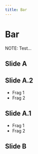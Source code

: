 ```yaml
---
title: Bar
---
```


# Bar

NOTE: Test...

<!--s-->

## Slide A

<!--v-->

## Slide A.2

* Frag 1 <!-- .element: class="fragment" -->
* Frag 2 <!-- .element: class="fragment" -->

<!--v-->

## Slide A.1

* Frag 1 <!-- .element: class="fragment" -->
* Frag 2 <!-- .element: class="fragment" -->

<!--s-->

## Slide B
